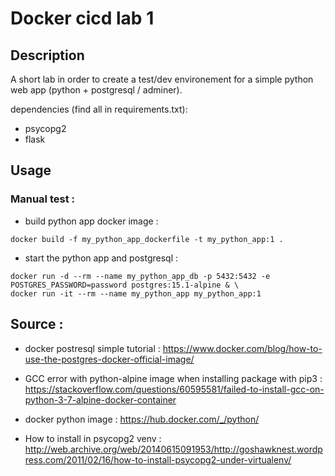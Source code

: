 # Docker cicd lab 1

## Description 

A short lab in order to create a test/dev environement for a simple python web app (python + postgresql / adminer).

dependencies (find all in requirements.txt):
- psycopg2
- flask

## Usage 

### Manual test :

- build python app docker image :
```
docker build -f my_python_app_dockerfile -t my_python_app:1 .
```

- start the python app and postgresql :
```
docker run -d --rm --name my_python_app_db -p 5432:5432 -e POSTGRES_PASSWORD=password postgres:15.1-alpine & \
docker run -it --rm --name my_python_app my_python_app:1
```

## Source :

- docker postresql simple tutorial : https://www.docker.com/blog/how-to-use-the-postgres-docker-official-image/

- GCC error with python-alpine image when installing package with pip3 : https://stackoverflow.com/questions/60595581/failed-to-install-gcc-on-python-3-7-alpine-docker-container

- docker python image : https://hub.docker.com/_/python/

- How to install in psycopg2 venv : http://web.archive.org/web/20140615091953/http://goshawknest.wordpress.com/2011/02/16/how-to-install-psycopg2-under-virtualenv/